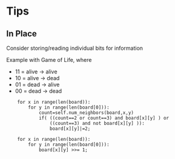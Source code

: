 # Tips

## In Place
Consider storing/reading individual bits for information

Example with Game of Life, where
- 11 = alive -> alive
- 10 = alive -> dead
- 01 = dead -> alive
- 00 = dead -> dead
```python3
    for x in range(len(board)):
        for y in range(len(board[0])):
            count=self.num_neighbors(board,x,y)
            if( ((count==2 or count==3) and board[x][y] ) or
                ((count==3) and not board[x][y] )):
                board[x][y]|=2;

    for x in range(len(board)):
        for y in range(len(board[0])):
            board[x][y] >>= 1;
```
